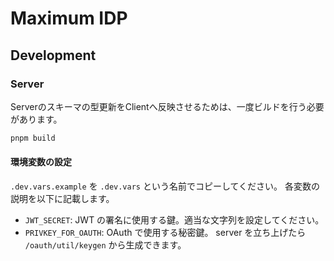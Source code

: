 # Maximum IDP

## Development

### Server

Serverのスキーマの型更新をClientへ反映させるためは、一度ビルドを行う必要があります。

```bash
pnpm build
```

#### 環境変数の設定

`.dev.vars.example` を `.dev.vars` という名前でコピーしてください。
各変数の説明を以下に記載します。

- `JWT_SECRET`: JWT の署名に使用する鍵。適当な文字列を設定してください。
- `PRIVKEY_FOR_OAUTH`: OAuth で使用する秘密鍵。 server を立ち上げたら `/oauth/util/keygen` から生成できます。
